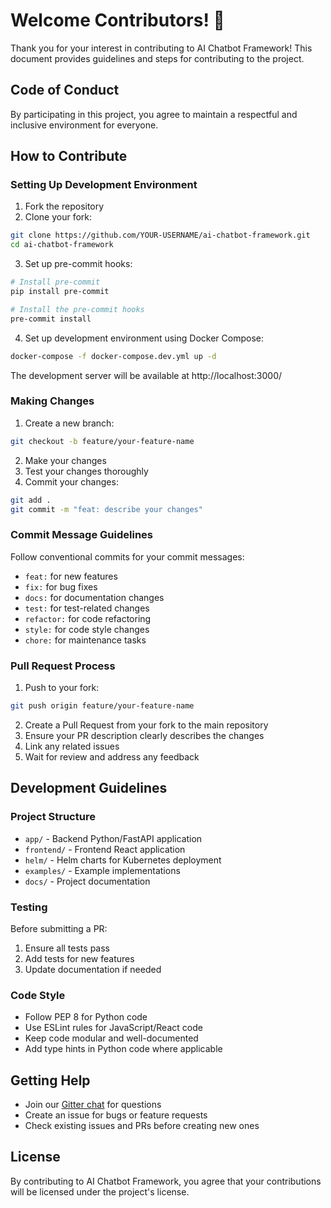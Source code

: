 # Welcome Contributors! 👋

Thank you for your interest in contributing to AI Chatbot Framework! This document provides guidelines and steps for contributing to the project.

## Code of Conduct

By participating in this project, you agree to maintain a respectful and inclusive environment for everyone.

## How to Contribute

### Setting Up Development Environment

1. Fork the repository
2. Clone your fork:
```sh
git clone https://github.com/YOUR-USERNAME/ai-chatbot-framework.git
cd ai-chatbot-framework
```
3. Set up pre-commit hooks:
```sh
# Install pre-commit
pip install pre-commit

# Install the pre-commit hooks
pre-commit install
```

4. Set up development environment using Docker Compose:
```sh
docker-compose -f docker-compose.dev.yml up -d
```

The development server will be available at http://localhost:3000/


### Making Changes

1. Create a new branch:
```sh
git checkout -b feature/your-feature-name
```

2. Make your changes
3. Test your changes thoroughly
4. Commit your changes:
```sh
git add .
git commit -m "feat: describe your changes"
```

### Commit Message Guidelines

Follow conventional commits for your commit messages:
- `feat:` for new features
- `fix:` for bug fixes
- `docs:` for documentation changes
- `test:` for test-related changes
- `refactor:` for code refactoring
- `style:` for code style changes
- `chore:` for maintenance tasks

### Pull Request Process

1. Push to your fork:
```sh
git push origin feature/your-feature-name
```

2. Create a Pull Request from your fork to the main repository
3. Ensure your PR description clearly describes the changes
4. Link any related issues
5. Wait for review and address any feedback

## Development Guidelines

### Project Structure
- `app/` - Backend Python/FastAPI application
- `frontend/` - Frontend React application
- `helm/` - Helm charts for Kubernetes deployment
- `examples/` - Example implementations
- `docs/` - Project documentation

### Testing

Before submitting a PR:
1. Ensure all tests pass
2. Add tests for new features
3. Update documentation if needed

### Code Style

- Follow PEP 8 for Python code
- Use ESLint rules for JavaScript/React code
- Keep code modular and well-documented
- Add type hints in Python code where applicable

## Getting Help

- Join our [Gitter chat](https://gitter.im/ai-chatbot-framework/Lobby) for questions
- Create an issue for bugs or feature requests
- Check existing issues and PRs before creating new ones

## License

By contributing to AI Chatbot Framework, you agree that your contributions will be licensed under the project's license.
